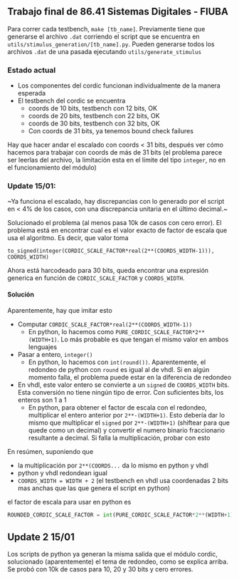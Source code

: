 ## Trabajo final de 86.41 Sistemas Digitales - FIUBA

Para correr cada testbench, `make [tb_name]`. Previamente tiene que generarse el archivo `.dat` corriendo el script que se encuentra en `utils/stimulus_generation/[tb_name].py`. Pueden generarse todos los archivos `.dat` de una pasada ejecutando `utils/generate_stimulus`

### Estado actual

- Los componentes del cordic funcionan individualmente de la manera esperada
- El testbench del cordic se encuentra
	- coords de 10 bits, testbench con 12 bits, OK
	- coords de 20 bits, testbench con 22 bits, OK
	- coords de 30 bits, testbench con 32 bits, OK
	- Con coords de 31 bits, ya tenemos bound check failures

Hay que hacer andar el escalado con coords < 31 bits, después ver cómo hacemos para trabajar con coords de más de 31 bits (el problema parece ser leerlas del archivo, la limitación esta en el límite del tipo `integer`, no en el funcionamiento del módulo)

### Update 15/01:

~Ya funciona el escalado, hay discrepancias con lo generado por el script en < 4% de los casos, con una discrepancia unitaria en el último decimal.~

Solucionado el problema (al menos pasa 10k de casos con cero error). El problema está en encontrar cual es el valor exacto de factor de escala que usa el algoritmo. Es decir, que valor toma 

`to_signed(integer(CORDIC_SCALE_FACTOR*real(2**(COORDS_WIDTH-1))), COORDS_WIDTH)`

Ahora está harcodeado para 30 bits, queda encontrar una expresión generica en función de `CORDIC_SCALE_FACTOR` y `COORDS_WIDTH`.

#### Solución

Aparentemente, hay que imitar esto

- Computar `CORDIC_SCALE_FACTOR*real(2**(COORDS_WIDTH-1))`
	- En python, lo hacemos como `PURE_CORDIC_SCALE_FACTOR*2**(WIDTH+1)`. Lo más probable es que tengan el mismo valor en ambos lenguajes
- Pasar a entero, `integer()`
	- En python, lo hacemos con `int(round())`. Aparentemente, el redondeo de python con `round` es igual al de vhdl. Si en algún momento falla, el problema puede estar en la diferencia de redondeo
- En vhdl, este valor entero se convierte a un `signed` de `COORDS_WIDTH` bits. Esta conversión no tiene ningún tipo de error. Con suficientes bits, los enteros son 1 a 1
	- En python, para obtener el factor de escala con el redondeo, multiplicar el entero anterior por `2**-(WIDTH+1)`. Esto debería dar lo mismo que multiplicar el `signed` por `2**-(WIDTH+1)` (shiftear para que quede como un decimal) y convertir el numero binario fraccionario resultante a decimal. Si falla la multiplicación, probar con esto

En resúmen, suponiendo que

- la multiplicación por `2**(COORDS...` da lo mismo en python y vhdl
- python y vhdl redondean igual
- `COORDS_WIDTH = WIDTH + 2` (el testbench en vhdl usa coordenadas 2 bits mas anchas que las que genera el script en python)

el factor de escala para usar en python es

```python
ROUNDED_CORDIC_SCALE_FACTOR = int(PURE_CORDIC_SCALE_FACTOR*2**(WIDTH+1))*2**-(WIDTH+1)
```

## Update 2 15/01

Los scripts de python ya generan la misma salida que el módulo cordic, solucionado (aparentemente) el tema de redondeo, como se explica arriba. Se probó con 10k de casos para 10, 20 y 30 bits y cero errores.